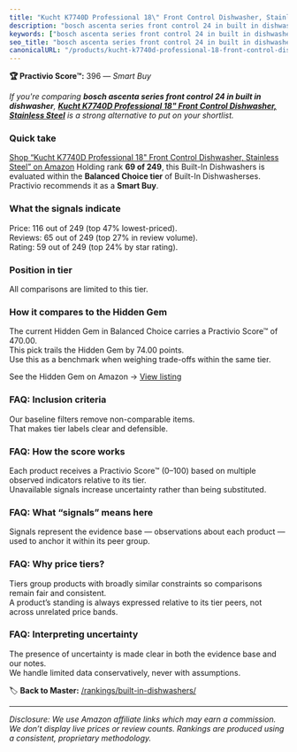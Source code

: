 ```yaml
---
title: "Kucht K7740D Professional 18\" Front Control Dishwasher, Stainless Steel"
description: "bosch ascenta series front control 24 in built in dishwasher: Data-driven within Balanced Choice ranking using the Practivio Score™. Positioned by quality, val…"
keywords: ["bosch ascenta series front control 24 in built in dishwasher"]
seo_title: "bosch ascenta series front control 24 in built in dishwasher — Smart Buy Balanced Choice (2025)"
canonicalURL: "/products/kucht-k7740d-professional-18-front-control-dishwasher-stainless-steel-B07H9V587F/"
---
```


**🏆 Practivio Score™:** 396 — _Smart Buy_


*If you're comparing **bosch ascenta series front control 24 in built in dishwasher**, **[Kucht K7740D Professional 18" Front Control Dishwasher, Stainless Steel](https://www.amazon.com/dp/B07H9V587F?tag=practivio-20)** is a strong alternative to put on your shortlist.*
### Quick take
[Shop “Kucht K7740D Professional 18" Front Control Dishwasher, Stainless Steel” on Amazon](https://www.amazon.com/dp/B07H9V587F?tag=practivio-20)
Holding rank **69 of 249**, this Built-In Dishwashers is evaluated within the **Balanced Choice tier** of Built-In Dishwasherses.  
Practivio recommends it as a **Smart Buy**.

### What the signals indicate
Price: 116 out of 249 (top 47% lowest-priced).  
Reviews: 65 out of 249 (top 27% in review volume).  
Rating: 59 out of 249 (top 24% by star rating).  

### Position in tier
All comparisons are limited to this tier.

### How it compares to the Hidden Gem
The current Hidden Gem in Balanced Choice carries a Practivio Score™ of 470.00.  
This pick trails the Hidden Gem by 74.00 points.  
Use this as a benchmark when weighing trade-offs within the same tier.  

See the Hidden Gem on Amazon → [View listing](https://www.amazon.com/dp/B01MQGDIAR?tag=practivio-20)

### FAQ: Inclusion criteria
Our baseline filters remove non-comparable items.  
That makes tier labels clear and defensible.

### FAQ: How the score works
Each product receives a Practivio Score™ (0–100) based on multiple observed indicators relative to its tier.  
Unavailable signals increase uncertainty rather than being substituted.

### FAQ: What “signals” means here
Signals represent the evidence base — observations about each product — used to anchor it within its peer group.

### FAQ: Why price tiers?
Tiers group products with broadly similar constraints so comparisons remain fair and consistent.  
A product’s standing is always expressed relative to its tier peers, not across unrelated price bands.

### FAQ: Interpreting uncertainty
The presence of uncertainty is made clear in both the evidence base and our notes.  
We handle limited data conservatively, never with assumptions.


🏷️ **Back to Master:** [/rankings/built-in-dishwashers/](/rankings/built-in-dishwashers/)

---
_Disclosure: We use Amazon affiliate links which may earn a commission. We don’t display live prices or review counts. Rankings are produced using a consistent, proprietary methodology._
